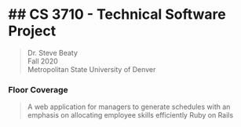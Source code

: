 # ## CS 3710 - Technical Software Project
>Dr. Steve Beaty  
>Fall 2020  
>Metropolitan State University of Denver  

### Floor Coverage
> A web application for managers to generate schedules with an emphasis on allocating employee skills efficiently
> Ruby on Rails

